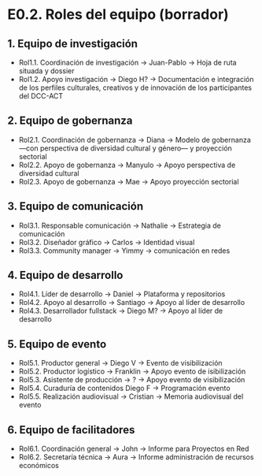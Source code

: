 # E0.2. Roles del equipo (borrador)

## 1. Equipo de investigación

* Rol1.1. Coordinación de investigación -> Juan-Pablo -> Hoja de ruta situada y dossier
* Rol1.2. Apoyo investigación -> Diego H? -> Documentación e integración de los perfiles culturales, creativos y de innovación de los participantes del DCC-ACT

## 2. Equipo de gobernanza

* Rol2.1. Coordinación de gobernanza -> Diana -> Modelo de gobernanza —con perspectiva de diversidad cultural y género— y proyección sectorial
* Rol2.2. Apoyo de gobernanza -> Manyulo -> Apoyo perspectiva de diversidad cultural
* Rol2.3. Apoyo de gobernanza -> Mae -> Apoyo proyección sectorial

## 3. Equipo de comunicación

* Rol3.1. Responsable comunicación -> Nathalie -> Estrategia de comunicación
* Rol3.2. Diseñador gráfico -> Carlos -> Identidad visual
* Rol3.3. Community manager -> Yimmy -> comunicación en redes

## 4. Equipo de desarrollo

* Rol4.1. Líder de desarrollo -> Daniel -> Plataforma y repositorios
* Rol4.2. Apoyo al desarrollo -> Santiago -> Apoyo al líder de desarrollo
* Rol4.3. Desarrollador fullstack -> Diego M? -> Apoyo al líder de desarrollo

## 5. Equipo de evento

* Rol5.1. Productor general -> Diego V -> Evento de visibilización
* Rol5.2. Productor logístico -> Franklin -> Apoyo evento de isibilización
* Rol5.3. Asistente de producción -> ? -> Apoyo evento de visibilización
* Rol5.4. Curaduría de contenidos Diego F -> Programación evento
* Rol5.5. Realización audiovisual -> Cristian -> Memoria audiovisual del evento

## 6. Equipo de facilitadores

* Rol6.1. Coordinación general -> John -> Informe para Proyectos en Red
* Rol6.2. Secretaría técnica -> Aura -> Informe administración de recursos económicos
